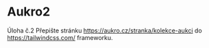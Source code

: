 # Aukro2

Úloha č.2 Přepište stránku https://aukro.cz/stranka/kolekce-aukci do https://tailwindcss.com/
frameworku.
